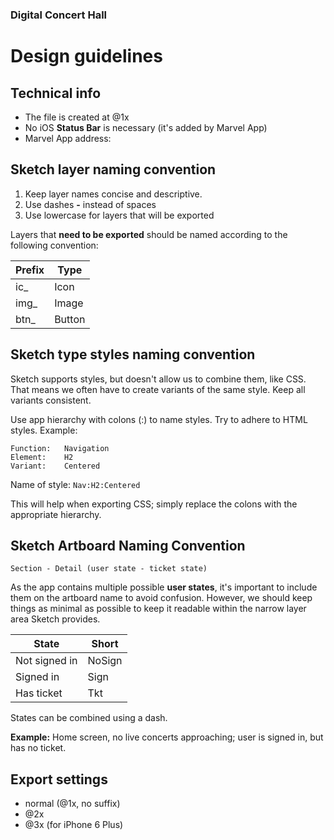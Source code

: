 ### Digital Concert Hall
# Design guidelines

## Technical info

- The file is created at @1x
- No iOS **Status Bar** is necessary (it's added by Marvel App)
- Marvel App address:


## Sketch layer naming convention

1. Keep layer names concise and descriptive.  
2. Use dashes **-** instead of spaces
3. Use lowercase for layers that will be exported

Layers that **need to be exported** should be named according to the following convention:


Prefix  |	Type
--------|-------
ic_		|	Icon
img_	|	Image
btn_	|	Button


## Sketch type styles naming convention

Sketch supports styles, but doesn't allow us to combine them, like CSS. That means we often have to create variants of the same style. Keep all variants consistent.

Use app hierarchy with colons (:) to name styles. Try to adhere to HTML styles. Example:

	Function:	Navigation
	Element:	H2
	Variant:	Centered

Name of style: `Nav:H2:Centered`

This will help when exporting CSS; simply replace the colons with the appropriate hierarchy.

## Sketch Artboard Naming Convention

`Section - Detail (user state - ticket state)`

As the app contains multiple possible **user states**, it's important to include them on the artboard name to avoid confusion. However, we should keep things as minimal as possible to keep it readable within the narrow layer area Sketch provides.

State					|	Short
--|--
Not signed in			|	NoSign
Signed in				|	Sign
Has ticket				|	Tkt

States can be combined using a dash.

**Example:** Home screen, no live concerts approaching; user is signed in, but has no ticket.




## Export settings

- normal (@1x, no suffix)
- @2x
- @3x (for iPhone 6 Plus)
